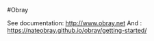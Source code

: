 #Obray

See documentation: http://www.obray.net
And : https://nateobray.github.io/obray/getting-started/
